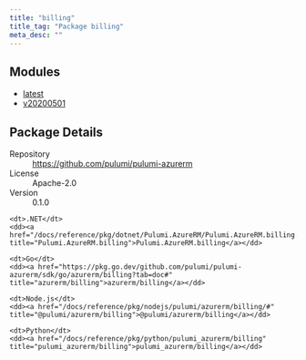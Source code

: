 ```yaml
---
title: "billing"
title_tag: "Package billing"
meta_desc: ""
---
```


<!-- WARNING: this file was generated by Pulumi Docs Generator. -->
<!-- Do not edit by hand unless you're certain you know what you are doing! -->



<h2 id="modules">Modules</h2>
<ul class="api">
    <li><a href="latest/" title="latest"><span class="symbol module"></span>latest</a></li>
    <li><a href="v20200501/" title="v20200501"><span class="symbol module"></span>v20200501</a></li>
</ul>

<h2 id="package-details">Package Details</h2>
<dl class="package-details">
	<dt>Repository</dt>
	<dd><a href="https://github.com/pulumi/pulumi-azurerm">https://github.com/pulumi/pulumi-azurerm</a></dd>
	<dt>License</dt>
	<dd>Apache-2.0</dd>
	<dt>Version</dt>
	<dd>0.1.0</dd>
</dl>



<dl class="tabular">

    <dt>.NET</dt>
    <dd><a href="/docs/reference/pkg/dotnet/Pulumi.AzureRM/Pulumi.AzureRM.billing.html" title="Pulumi.AzureRM.billing">Pulumi.AzureRM.billing</a></dd>

    <dt>Go</dt>
    <dd><a href="https://pkg.go.dev/github.com/pulumi/pulumi-azurerm/sdk/go/azurerm/billing?tab=doc#" title="azurerm/billing">azurerm/billing</a></dd>

    <dt>Node.js</dt>
    <dd><a href="/docs/reference/pkg/nodejs/pulumi/azurerm/billing/#" title="@pulumi/azurerm/billing">@pulumi/azurerm/billing</a></dd>

    <dt>Python</dt>
    <dd><a href="/docs/reference/pkg/python/pulumi_azurerm/billing" title="pulumi_azurerm/billing">pulumi_azurerm/billing</a></dd>

</dl>


